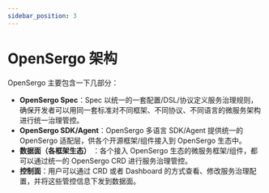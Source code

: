 ```yaml
---
sidebar_position: 3
---
```


# OpenSergo 架构

OpenSergo 主要包含一下几部分：

* **OpenSergo Spec**：Spec 以统一的一套配置/DSL/协议定义服务治理规则，确保开发者可以用同一套标准对不同框架、不同协议、不同语言的微服务架构进行统一治理管控。
* **OpenSergo SDK/Agent**：OpenSergo 多语言 SDK/Agent 提供统一的 OpenSergo 适配层，供各个开源框架/组件接入到 OpenSergo 生态中。
* **数据面（各框架生态）** ：各个接入 OpenSergo 生态的微服务框架/组件，都可以通过统一的 OpenSergo CRD 进行服务治理管控。
* **控制面**：用户可以通过 CRD 或者 Dashboard 的方式查看、修改服务治理配置，并将这些管控信息下发到数据面。

